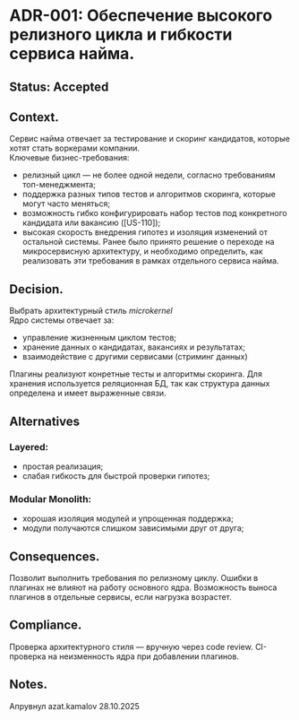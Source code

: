 # ADR-001: Обеспечение высокого релизного цикла и гибкости сервиса найма.

## Status: Accepted

## Context. 

Сервис найма отвечает за тестирование и скоринг кандидатов, которые хотят стать воркерами компании.  
Ключевые бизнес-требования:
- релизный цикл — не более одной недели, согласно требованиям топ-менеджмента;
- поддержка разных типов тестов и алгоритмов скоринга, которые могут часто меняться;
- возможность гибко конфигурировать набор тестов под конкретного кандидата или вакансию ([US-110]);
- высокая скорость внедрения гипотез и изоляция изменений от остальной системы.
Ранее было принято решение о переходе на микросервисную архитектуру, и необходимо определить, как реализовать эти требования в рамках отдельного сервиса найма.  

## Decision. 

Выбрать архитектурный стиль *microkernel*  
Ядро системы отвечает за:
- управление жизненным циклом тестов;
- хранение данных о кандидатах, вакансиях и результатах;
- взаимодействие с другими сервисами (стриминг данных)

Плагины реализуют конретные тесты и алгоритмы скоринга. Для хранения используется реляционная БД, так как структура данных определена и имеет выраженные связи.

## Alternatives
### Layered:
- простая реализация;
- слабая гибкость для быстрой проверки гипотез;

### Modular Monolith:
- хорошая изоляция модулей и упрощенная поддержка;
- модули получаются слишком зависимыми друг от друга;

## Consequences. 

Позволит выполнить требования по релизному циклу. Ошибки в плагинах не влияют на работу основного ядра. Возможность выноса плагинов в отдельные сервисы, если нагрузка возрастет.

## Сompliance.

Проверка архитектурного стиля — вручную через code review. CI-проверка на неизменность ядра при добавлении плагинов.

## Notes. 
Апрувнул azat.kamalov 
28.10.2025 

